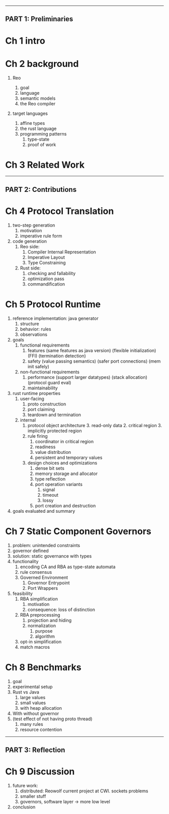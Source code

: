 
----------------------------------------
## PART 1: Preliminaries
# Ch 1 intro

# Ch 2 background
1. Reo
	1. goal
	2. language
	3. semantic models
	4. the Reo compiler

2. target languages
	1. affine types
	2. the rust language
	2. programming patterns
		1. type-state
		2. proof of work

# Ch 3 Related Work

----------------------------------------
## PART 2: Contributions
# Ch 4 Protocol Translation
1. two-step generation
	1. motivation
	2. imperative rule form
1. code generation
	1. Reo side:
		1. Compiler Internal Representation
		2. Imperative Layout 
		3. Type Constraining
	3. Rust side:
		1. checking and fallability
		2. optimization pass
		3. commandification

# Ch 5 	Protocol Runtime
1. reference implementation: java generator
	1. structure
	2. behavior: rules
	3. observations
1. goals
	1. functional requirements
		1. features 
			(same features as java version)
			(flexible initialization)
			(FFI)
			(termination detection)
		2. safety
			(value passing semantics)
			(safer port connections)
			(mem init safely)
	2. non-functional requirements
		1. performance
			(support larger datatypes)
			(stack allocation)
			(protocol guard eval)
		2. maintainability
1. rust runtime properties
	1. user-facing
		1. proto construction
		2. port claiming
		3. teardown and termination
	2. internal
		1. protocol object architecture
			3. read-only data
			2. critical region
			3. implicitly protected region
		1. rule firing
			1. coordinator in critical region
			2. readiness
			3. value distribution
			4. persistent and temporary values
		1. design choices and optimizations
			1. dense bit sets
			1. memory storage and allocator
			2. type reflection
			3. port operation variants
				1. signal
				2. timeout
				3. lossy
			1. port creation and destruction
1. goals evaluated and summary

# Ch 7 Static Component Governors
1. problem: unintended constraints
1. governor defined
2. solution: static governance with types
3. functionality
	1. encoding CA and RBA as type-state automata
	1. rule consensus
	1. Governed Environment
		1. Governor Entrypoint
		1. Port Wrappers
4. feasibility
	1. RBA simplification
		1. motivation
		2. consequence: loss of distinction
	1. RBA preprocessing
		1. projection and hiding
		1. normalization
			1. purpose
			1. algorithm
	1. opt-in simplification
	1. match macros

# Ch 8 Benchmarks
1. goal
2. experimental setup
1. Rust vs Java
	1. large values
	2. small values
	3. with heap allocation
2. With without governor
3. (test effect of not having proto thread)
	1. many rules
	2. resource contention

----------------------------------------
## PART 3: Reflection

# Ch 9 Discussion
1. future work:
	1. distributed: Reowolf current project at CWI. sockets problems
	2. smaller stuff
	3. governors, software layer -> more low level
2. conclusion



